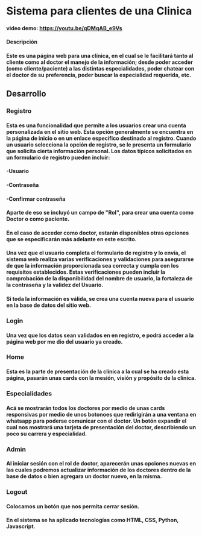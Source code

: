 # Sistema para clientes de una Clinica
#### video demo: https://youtu.be/qDMqAB_e9Vs
#### Descripción

#### Este es una página web para una clínica, en el cual se le facilitará tanto al cliente como al doctor el manejo de la información; desde poder acceder (como cliente/paciente) a las distintas especialidades, poder chatear con el doctor de su preferencia, poder buscar la especialidad requerida, etc.

## Desarrollo

### Registro

#### Esta es una funcionalidad que permite a los usuarios crear una cuenta personalizada en el sitio web. Esta opción generalmente se encuentra en la página de inicio o en un enlace específico destinado al registro. Cuando un usuario selecciona la opción de registro, se le presenta un formulario que solicita cierta información personal. Los datos típicos solicitados en un formulario de registro pueden incluir:
#### -Usuario
#### -Contraseña
#### -Confirmar contraseña

#### Aparte de eso se incluyó un campo de "Rol", para crear una cuenta como Doctor o como  paciente.
#### En el caso de acceder como doctor, estarán disponibles otras opciones que se especificarán más adelante en este escrito.
#### Una vez que el usuario completa el formulario de registro y lo envía, el sistema web realiza varias verificaciones y validaciones para asegurarse de que la información proporcionada sea correcta y cumpla con los requisitos establecidos. Estas verificaciones pueden incluir la comprobación de la disponibilidad del nombre de usuario, la fortaleza de la contraseña y la validez del Usuario.

#### Si toda la información es válida, se crea una cuenta nueva para el usuario en la base de datos del sitio web.

### Login

#### Una vez que los datos sean validados en en registro, e podrá acceder a la página web por me dio del usuario ya creado.

### Home

#### Esta es la parte de presentación de la clínica a la cual se ha creado esta página, pasarán unas cards con la mesión, visión y propósito de la clínica.

### Especialidades

#### Acá se mostrarán todos los doctores por medio de unas cards responsivas por medio de unos botonoes que redirigirán a una ventana en whatsapp para poderse comunicar con el doctor. Un botón expandir el cual nos mostrará una tarjeta de presentación del doctor, describiendo un poco su carrera y especialidad.

### Admin

#### Al iniciar sesión con el rol de doctor, aparecerán unas opciones nuevas en las cuales podremos actualizar información de los doctores dentro de la base de datos o bien agregara un doctor nuevo, en la misma.

### Logout
#### Colocamos un botón que nos permita cerrar sesión.
#### En el sistema se ha aplicado tecnologías como HTML, CSS, Python, Javascript.